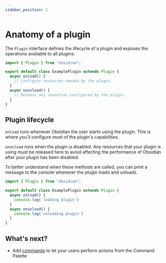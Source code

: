 ```yaml
---
sidebar_position: 2
---
```


# Anatomy of a plugin

The `Plugin` interface defines the lifecycle of a plugin and exposes the operations available to all plugins:

```ts {1,3} title="main.ts"
import { Plugin } from "obsidian";

export default class ExamplePlugin extends Plugin {
  async onload() {
    // Configure resources needed by the plugin.
  }
  async onunload() {
    // Release any resources configured by the plugin.
  }
}
```

## Plugin lifecycle

`onload` runs whenever Obsidian the user starts using the plugin. This is where you'll configure most of the plugin's capabilities.

`onunload` runs when the plugin is disabled. Any resources that your plugin is using must be released here to avoid affecting the performance of Obsidian after your plugin has been disabled.

To better understand when these methods are called, you can print a message to the console whenever the plugin loads and unloads.

```ts {5,8} title="main.ts"
import { Plugin } from "obsidian";

export default class ExamplePlugin extends Plugin {
  async onload() {
    console.log('loading plugin')
  }
  async onunload() {
    console.log('unloading plugin')
  }
}
```

## What's next?

- Add [commands](commands.md) to let your users perform actions from the Command Palette
